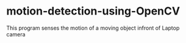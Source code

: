 # motion-detection-using-OpenCV
This program senses the motion of a moving object infront of Laptop camera



